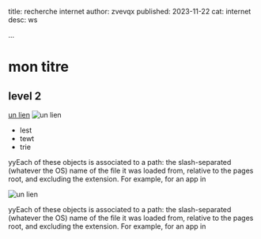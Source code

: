 title: recherche internet 
author: zvevqx
published: 2023-11-22
cat: internet
desc: ws

...




# mon titre 
## level 2 

[un lien](https://google.com)
![un lien](https://google.com/img.png)

- lest
- tewt
- trie


yyEach of these objects is associated to a path: the slash-separated (whatever the OS) name of the file it was loaded from, relative to the pages root, and excluding the extension. For example, for an app in 


![un lien](https://google.com/img.png)

yyEach of these objects is associated to a path: the slash-separated (whatever the OS) name of the file it was loaded from, relative to the pages root, and excluding the extension. For example, for an app in 

